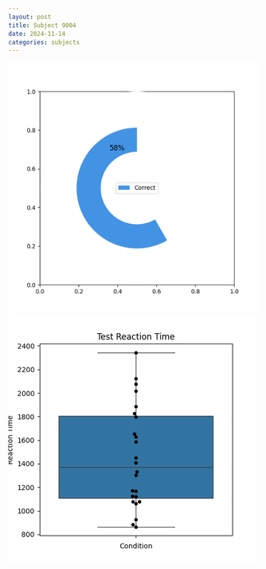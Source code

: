 ```yaml
---
layout: post
title: Subject 9004
date: 2024-11-14
categories: subjects
---
```


![](data/9004/run-17/9004_FN_acc_test.png)
![](data/9004/run-17/9004_FN_rt.png)

